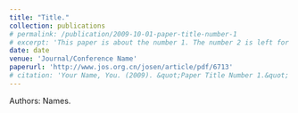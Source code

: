 ```yaml
---
title: "Title."
collection: publications
# permalink: /publication/2009-10-01-paper-title-number-1
# excerpt: 'This paper is about the number 1. The number 2 is left for future work.'
date: date
venue: 'Journal/Conference Name'
paperurl: 'http://www.jos.org.cn/josen/article/pdf/6713'
# citation: 'Your Name, You. (2009). &quot;Paper Title Number 1.&quot; <i>Journal 1</i>. 1(1).'
---
```

<!-- This paper is about the number 1. The number 2 is left for future work. -->
Authors: Names.

<!-- Recommended citation: Your Name, You. (2009). "Paper Title Number 1." <i>Journal 1</i>. 1(1). -->
